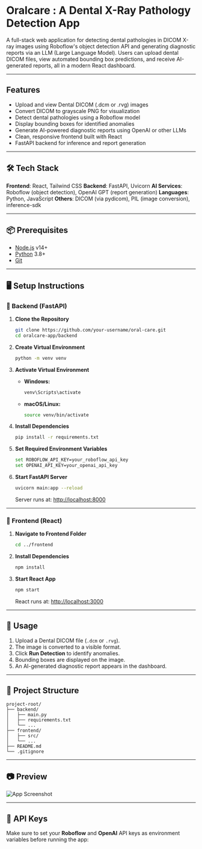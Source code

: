 
#  Oralcare : A Dental X-Ray Pathology Detection App

A full-stack web application for detecting dental pathologies in DICOM X-ray images using Roboflow's object detection API and generating diagnostic reports via an LLM (Large Language Model). Users can upload dental DICOM files, view automated bounding box predictions, and receive AI-generated reports, all in a modern React dashboard.

---

## Features

* Upload and view Dental DICOM (.dcm or .rvg) images
* Convert DICOM to grayscale PNG for visualization
* Detect dental pathologies using a Roboflow model
* Display bounding boxes for identified anomalies
* Generate AI-powered diagnostic reports using OpenAI or other LLMs
* Clean, responsive frontend built with React
* FastAPI backend for inference and report generation

---

## 🛠️ Tech Stack

**Frontend**: React, Tailwind CSS
**Backend**: FastAPI, Uvicorn
**AI Services**: Roboflow (object detection), OpenAI GPT (report generation)
**Languages**: Python, JavaScript
**Others**: DICOM (via pydicom), PIL (image conversion), inference-sdk

---

## 📦 Prerequisites

* [Node.js](https://nodejs.org/) v14+
* [Python](https://www.python.org/downloads/) 3.8+
* [Git](https://git-scm.com/)

---

## 🖥️ Setup Instructions

### 🔧 Backend (FastAPI)

1. **Clone the Repository**

   ```bash
   git clone https://github.com/your-username/oral-care.git
   cd oralcare-app/backend
   ```

2. **Create Virtual Environment**

   ```bash
   python -m venv venv
   ```

3. **Activate Virtual Environment**

   * **Windows:**

     ```powershell
     venv\Scripts\activate
     ```

   * **macOS/Linux:**

     ```bash
     source venv/bin/activate
     ```

4. **Install Dependencies**

   ```bash
   pip install -r requirements.txt
   ```

5. **Set Required Environment Variables**

   ```bash
   set ROBOFLOW_API_KEY=your_roboflow_api_key
   set OPENAI_API_KEY=your_openai_api_key
   ```

6. **Start FastAPI Server**

   ```bash
   uvicorn main:app --reload
   ```

   Server runs at: [http://localhost:8000](http://localhost:8000)

---

### 🎨 Frontend (React)

1. **Navigate to Frontend Folder**

   ```bash
   cd ../frontend
   ```

2. **Install Dependencies**

   ```bash
   npm install
   ```

3. **Start React App**

   ```bash
   npm start
   ```

   React runs at: [http://localhost:3000](http://localhost:3000)

---

## 🧪 Usage

1. Upload a Dental DICOM file (`.dcm` or `.rvg`).
2. The image is converted to a visible format.
3. Click **Run Detection** to identify anomalies.
4. Bounding boxes are displayed on the image.
5. An AI-generated diagnostic report appears in the dashboard.

---

## 📁 Project Structure

```
project-root/
├── backend/
│   ├── main.py
│   ├── requirements.txt
│   └── ...
├── frontend/
│   ├── src/
│   └── ...
├── README.md
└── .gitignore
```

---

## 📷 Preview

![App Screenshot](https://github.com/user-attachments/assets/082c45ca-2b32-4e35-97ee-eb4a43f623ab)

---

## 🔐 API Keys

Make sure to set your **Roboflow** and **OpenAI** API keys as environment variables before running the app:

